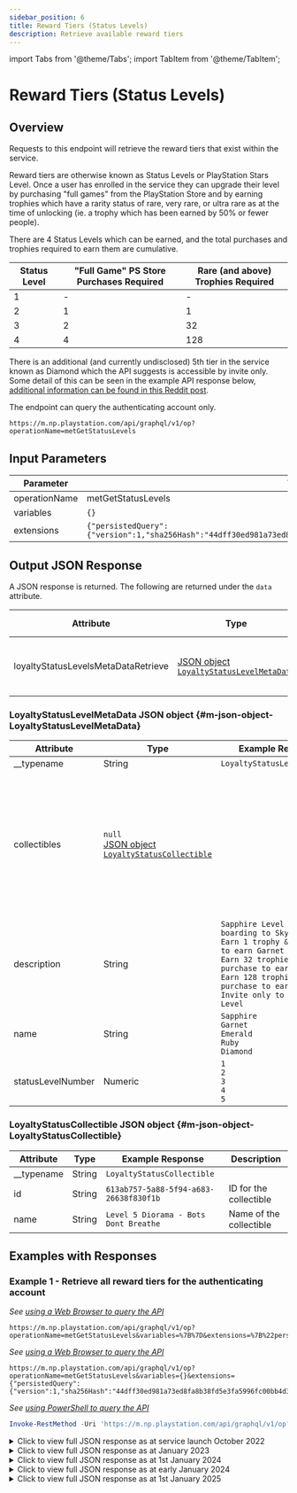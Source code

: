 ```yaml
---
sidebar_position: 6
title: Reward Tiers (Status Levels)
description: Retrieve available reward tiers
---
```


import Tabs from '@theme/Tabs';
import TabItem from '@theme/TabItem';

# Reward Tiers (Status Levels)

## Overview

Requests to this endpoint will retrieve the reward tiers that exist within the service.

Reward tiers are otherwise known as Status Levels or PlayStation Stars Level. Once a user has enrolled in the service they can upgrade their level by purchasing "full games" from the PlayStation Store and by earning trophies which have a rarity status of rare, very rare, or ultra rare as at the time of unlocking (ie. a trophy which has been earned by 50% or fewer people).

There are 4 Status Levels which can be earned, and the total purchases and trophies required to earn them are cumulative.

| Status Level | "Full Game" PS Store Purchases Required | Rare (and above) Trophies Required
| --- | --- | --- |
| 1 | - | - |
| 2 | 1 | 1 |
| 3 | 2 | 32 |
| 4 | 4 | 128 |

There is an additional (and currently undisclosed) 5th tier in the service known as Diamond which the API suggests is accessible by invite only. Some detail of this can be seen in the example API response below, [additional information can be found in this Reddit post](https://redd.it/zcondt).

The endpoint can query the authenticating account only.

    https://m.np.playstation.com/api/graphql/v1/op?operationName=metGetStatusLevels


## Input Parameters

| Parameter | Value |
| --- | --- |
| operationName | metGetStatusLevels |
| variables | `{}` |
| extensions | `{"persistedQuery":{"version":1,"sha256Hash":"44dff30ed981a73ed8fa8b38fd5e3fa5996fc00bb4d3eb234d2a00c29bb04dd9"}}` |


## Output JSON Response

A JSON response is returned. The following are returned under the `data` attribute.

| Attribute | Type | Example Value | Description |
| --- | --- |--- | --- | 
| loyaltyStatusLevelsMetaDataRetrieve | [JSON object<br/>`LoyaltyStatusLevelMetaData`](#m-json-object-LoyaltyStatusLevelMetaData) | | Contains the tiers which are available in the service

### LoyaltyStatusLevelMetaData JSON object {#m-json-object-LoyaltyStatusLevelMetaData}

| Attribute | Type | Example Response | Description |
| --- | --- |--- | --- |
| __typename | String | `LoyaltyStatusLevelMetaData` |
| collectibles | `null`<br/>[JSON object<br/>`LoyaltyStatusCollectible`](#m-json-object-LoyaltyStatusCollectible) | | Contains the campaigns which are available within this group<br/>`null` if no collectible is awarded for reaching the tier
| description | String | `Sapphire Level after on-boarding to Sky Program`<br/>`Earn 1 trophy & 1 purchase to earn Garnet`<br/>`Earn 32 trophies & 2 purchase to earn Emerald`<br/>`Earn 128 trophies & 4 purchase to earn Ruby`<br/>`Invite only to Diamond Level` | Description of what is required to reach this tier
| name | String | `Sapphire`<br/>`Garnet`<br/>`Emerald`<br/>`Ruby`<br/>`Diamond` | Name of the tier 
| statusLevelNumber | Numeric | `1`<br/>`2`<br/>`3`<br/>`4`<br/>`5` | Tier number 

### LoyaltyStatusCollectible JSON object {#m-json-object-LoyaltyStatusCollectible}

| Attribute | Type | Example Response | Description |
| --- | --- |--- | --- |
| __typename | String | `LoyaltyStatusCollectible` |
| id | String | `613ab757-5a88-5f94-a683-26638f830f1b` | ID for the collectible
| name | String | `Level 5 Diorama - Bots Dont Breathe` | Name of the collectible

## Examples with Responses

### Example 1 - Retrieve all reward tiers for the authenticating account

<Tabs>
<TabItem value="example1-encoded-url" label="Encoded URL">

_See [using a Web Browser to query the API](../query-api#web-browser)_

    https://m.np.playstation.com/api/graphql/v1/op?operationName=metGetStatusLevels&variables=%7B%7D&extensions=%7B%22persistedQuery%22%3A%7B%22version%22%3A1%2C%22sha256Hash%22%3A%2244dff30ed981a73ed8fa8b38fd5e3fa5996fc00bb4d3eb234d2a00c29bb04dd9%22%7D%7D

</TabItem>

<TabItem value="example1-raw-url" label="Raw URL">

_See [using a Web Browser to query the API](../query-api#web-browser)_

    https://m.np.playstation.com/api/graphql/v1/op?operationName=metGetStatusLevels&variables={}&extensions={"persistedQuery":{"version":1,"sha256Hash":"44dff30ed981a73ed8fa8b38fd5e3fa5996fc00bb4d3eb234d2a00c29bb04dd9"}}

</TabItem>

<TabItem value="example1-raw-pwsh" label="PowerShell">

_See [using PowerShell to query the API](../query-api#powershell-7)_

```powershell
Invoke-RestMethod -Uri 'https://m.np.playstation.com/api/graphql/v1/op?operationName=metGetStatusLevels&variables={}&extensions={"persistedQuery":{"version":1,"sha256Hash":"44dff30ed981a73ed8fa8b38fd5e3fa5996fc00bb4d3eb234d2a00c29bb04dd9"}}' -Authentication Bearer -Token $token
```

</TabItem>

</Tabs>

<details><summary>Click to view full JSON response as at service launch October 2022</summary>

```json
{
  "data": {
    "loyaltyStatusLevelsMetaDataRetrieve": [
      {
        "__typename": "LoyaltyStatusLevelMetaData",
        "collectibles": [
          {
            "__typename": "LoyaltyStatusCollectible",
            "id": "6bc02f35-5051-541d-af0e-68392e320039",
            "name": "Level 3 Diorama - A Robot Runs Through It"
          }
        ],
        "description": "Earn 32 trophies & 2 purchase to earn Emerald",
        "name": "Emerald",
        "statusLevelNumber": 3
      },
      {
        "__typename": "LoyaltyStatusLevelMetaData",
        "collectibles": [],
        "description": "Sapphire Level after on-boarding to Sky Program",
        "name": "Sapphire",
        "statusLevelNumber": 1
      },
      {
        "__typename": "LoyaltyStatusLevelMetaData",
        "collectibles": [
          {
            "__typename": "LoyaltyStatusCollectible",
            "id": "fcea5464-fb42-582a-8a06-fbba6d41ab4a",
            "name": "Level 4 Diorama - Space Settlers"
          }
        ],
        "description": "Earn 128 trophies & 4 purchase to earn Ruby",
        "name": "Ruby",
        "statusLevelNumber": 4
      },
      {
        "__typename": "LoyaltyStatusLevelMetaData",
        "collectibles": [
          {
            "__typename": "LoyaltyStatusCollectible",
            "id": "613ab757-5a88-5f94-a683-26638f830f1b",
            "name": "Level 5 Diorama - Bots Don't Breathe"
          }
        ],
        "description": "Invite only to Diamond Level",
        "name": "Diamond",
        "statusLevelNumber": 5
      },
      {
        "__typename": "LoyaltyStatusLevelMetaData",
        "collectibles": [
          {
            "__typename": "LoyaltyStatusCollectible",
            "id": "d45437ef-3c4b-5767-b8a4-54854507fad1",
            "name": "Level 2 Diorama - The Astro Walk"
          }
        ],
        "description": "Earn 1 trophy & 1 purchase to earn Garnet",
        "name": "Garnet",
        "statusLevelNumber": 2
      }
    ]
  }
}
```

</details>

<details><summary>Click to view full JSON response as at January 2023</summary>

```json
{
  "data": {
    "loyaltyStatusLevelsMetaDataRetrieve": [
      {
        "__typename": "LoyaltyStatusLevelMetaData",
        "collectibles": [
          {
            "__typename": "LoyaltyStatusCollectible",
            "id": "0c34562e-e289-519b-b852-7b143707cb9b",
            "name": "Level 3 Diorama - A Robot Runs Through It"
          }
        ],
        "description": "Earn 32 trophies & 2 purchase to earn Emerald",
        "name": "Emerald",
        "statusLevelNumber": 3
      },
      {
        "__typename": "LoyaltyStatusLevelMetaData",
        "collectibles": [],
        "description": "Sapphire Level after on-boarding to Sky Program",
        "name": "Sapphire",
        "statusLevelNumber": 1
      },
      {
        "__typename": "LoyaltyStatusLevelMetaData",
        "collectibles": [
          {
            "__typename": "LoyaltyStatusCollectible",
            "id": "0664970a-d215-5688-8995-6d55c503c0db",
            "name": "Level 4 Diorama - Space Settlers"
          }
        ],
        "description": "Earn 128 trophies & 4 purchase to earn Ruby",
        "name": "Ruby",
        "statusLevelNumber": 4
      },
      {
        "__typename": "LoyaltyStatusLevelMetaData",
        "collectibles": [
          {
            "__typename": "LoyaltyStatusCollectible",
            "id": "fb00fbd7-0eaa-5253-b566-8b0ec28f8f79",
            "name": "Level 5 Diorama - Bots Don't Breathe"
          }
        ],
        "description": "Invite only to Diamond Level",
        "name": "Diamond",
        "statusLevelNumber": 5
      },
      {
        "__typename": "LoyaltyStatusLevelMetaData",
        "collectibles": [
          {
            "__typename": "LoyaltyStatusCollectible",
            "id": "9cb866dc-a469-54cc-b7e6-21d0035f680b",
            "name": "Level 2 Diorama - The Astro Walk"
          }
        ],
        "description": "Earn 1 trophy & 1 purchase to earn Garnet",
        "name": "Garnet",
        "statusLevelNumber": 2
      }
    ]
  }
}
```

</details>

<details><summary>Click to view full JSON response as at 1st January 2024</summary>

:::info
The response was initially including both the 2023 collectibles and the 2024 collectibles.
:::

```json
{
  "data": {
    "loyaltyStatusLevelsMetaDataRetrieve": [
      {
        "__typename": "LoyaltyStatusLevelMetaData",
        "collectibles": [
          {
            "__typename": "LoyaltyStatusCollectible",
            "id": "fb00fbd7-0eaa-5253-b566-8b0ec28f8f79",
            "name": "Level 5 Diorama - Bots Don't Breathe"
          },
          {
            "__typename": "LoyaltyStatusCollectible",
            "id": "788ad72d-aa06-5d1b-bd5e-c52f13ca0040",
            "name": "Level 5: Star Sailor"
          }
        ],
        "description": "Invite only to Diamond Level",
        "name": "Diamond",
        "statusLevelNumber": 5
      },
      {
        "__typename": "LoyaltyStatusLevelMetaData",
        "collectibles": [
          {
            "__typename": "LoyaltyStatusCollectible",
            "id": "0c34562e-e289-519b-b852-7b143707cb9b",
            "name": "Level 3 Diorama - A Robot Runs Through It"
          },
          {
            "__typename": "LoyaltyStatusCollectible",
            "id": "4884174b-6ce6-5f7a-b53b-11801190d73e",
            "name": "Level 3: Star Seeker"
          }
        ],
        "description": "Earn 32 trophies & 2 purchase to earn Emerald",
        "name": "Emerald",
        "statusLevelNumber": 3
      },
      {
        "__typename": "LoyaltyStatusLevelMetaData",
        "collectibles": [
          {
            "__typename": "LoyaltyStatusCollectible",
            "id": "0664970a-d215-5688-8995-6d55c503c0db",
            "name": "Level 4 Diorama - Space Settlers"
          },
          {
            "__typename": "LoyaltyStatusCollectible",
            "id": "c2df99f2-72da-5b4a-834d-87f285c6182c",
            "name": "Level 4: Star Explorer"
          }
        ],
        "description": "Earn 128 trophies & 4 purchase to earn Ruby",
        "name": "Ruby",
        "statusLevelNumber": 4
      },
      {
        "__typename": "LoyaltyStatusLevelMetaData",
        "collectibles": [],
        "description": "Sapphire Level after on-boarding to Sky Program",
        "name": "Sapphire",
        "statusLevelNumber": 1
      },
      {
        "__typename": "LoyaltyStatusLevelMetaData",
        "collectibles": [
          {
            "__typename": "LoyaltyStatusCollectible",
            "id": "9cb866dc-a469-54cc-b7e6-21d0035f680b",
            "name": "Level 2 Diorama - The Astro Walk"
          },
          {
            "__typename": "LoyaltyStatusCollectible",
            "id": "b6e51cc1-d3ae-58b7-834a-d011d97c6c12",
            "name": "Level 2: Star Finder"
          }
        ],
        "description": "Earn 1 trophy & 1 purchase to earn Garnet",
        "name": "Garnet",
        "statusLevelNumber": 2
      }
    ]
  }
}
```
</details>

<details><summary>Click to view full JSON response as at early January 2024</summary>

```json
{
  "data": {
      "loyaltyStatusLevelsMetaDataRetrieve": [
          {
              "__typename": "LoyaltyStatusLevelMetaData",
              "collectibles": [
                  {
                      "__typename": "LoyaltyStatusCollectible",
                      "id": "788ad72d-aa06-5d1b-bd5e-c52f13ca0040",
                      "name": "Level 5: Star Sailor"
                  }
              ],
              "description": "Invite only to Diamond Level",
              "name": "Diamond",
              "statusLevelNumber": 5
          },
          {
              "__typename": "LoyaltyStatusLevelMetaData",
              "collectibles": [
                  {
                      "__typename": "LoyaltyStatusCollectible",
                      "id": "4884174b-6ce6-5f7a-b53b-11801190d73e",
                      "name": "Level 3: Star Seeker"
                  }
              ],
              "description": "Earn 32 trophies & 2 purchase to earn Emerald",
              "name": "Emerald",
              "statusLevelNumber": 3
          },
          {
              "__typename": "LoyaltyStatusLevelMetaData",
              "collectibles": [
                  {
                      "__typename": "LoyaltyStatusCollectible",
                      "id": "c2df99f2-72da-5b4a-834d-87f285c6182c",
                      "name": "Level 4: Star Explorer"
                  }
              ],
              "description": "Earn 128 trophies & 4 purchase to earn Ruby",
              "name": "Ruby",
              "statusLevelNumber": 4
          },
          {
              "__typename": "LoyaltyStatusLevelMetaData",
              "collectibles": [],
              "description": "Sapphire Level after on-boarding to Sky Program",
              "name": "Sapphire",
              "statusLevelNumber": 1
          },
          {
              "__typename": "LoyaltyStatusLevelMetaData",
              "collectibles": [
                  {
                      "__typename": "LoyaltyStatusCollectible",
                      "id": "b6e51cc1-d3ae-58b7-834a-d011d97c6c12",
                      "name": "Level 2: Star Finder"
                  }
              ],
              "description": "Earn 1 trophy & 1 purchase to earn Garnet",
              "name": "Garnet",
              "statusLevelNumber": 2
          }
      ]
  }
}
```
</details>

<details><summary>Click to view full JSON response as at 1st January 2025</summary>

```json
{
  "data": {
    "loyaltyStatusLevelsMetaDataRetrieve": [
      {
        "__typename": "LoyaltyStatusLevelMetaData",
        "collectibles": [],
        "description": "Sapphire Level after on-boarding to Sky Program",
        "name": "Sapphire",
        "statusLevelNumber": 1
      },
      {
        "__typename": "LoyaltyStatusLevelMetaData",
        "collectibles": [
          {
            "__typename": "LoyaltyStatusCollectible",
            "id": "1db9e221-dca9-55cf-ba13-c84b1932247e",
            "name": "Level 5: And Beyond"
          }
        ],
        "description": "Invite only",
        "name": "Diamond",
        "statusLevelNumber": 5
      },
      {
        "__typename": "LoyaltyStatusLevelMetaData",
        "collectibles": [
          {
            "__typename": "LoyaltyStatusCollectible",
            "id": "adfa4371-f694-5c97-aff1-0f11cff08e8d",
            "name": "Level 4: To Infinity"
          }
        ],
        "description": "Earn 128 trophies & 4 purchase to earn Ruby",
        "name": "Ruby",
        "statusLevelNumber": 4
      },
      {
        "__typename": "LoyaltyStatusLevelMetaData",
        "collectibles": [
          {
            "__typename": "LoyaltyStatusCollectible",
            "id": "9684f6a8-bc23-55d4-b896-48f3cfff6e4d",
            "name": "Level 2: To the Moon"
          }
        ],
        "description": "Earn 1 trophies & 1 purchase to earn Garnet",
        "name": "Garnet",
        "statusLevelNumber": 2
      },
      {
        "__typename": "LoyaltyStatusLevelMetaData",
        "collectibles": [
          {
            "__typename": "LoyaltyStatusCollectible",
            "id": "f4c9fc8d-72a9-51ae-9a68-1520b522b5a7",
            "name": "Level 3: Beyond the Kuiper Belt"
          }
        ],
        "description": "Earn 32 trophies & 2 purchase to earn Emerald",
        "name": "Emerald",
        "statusLevelNumber": 3
      }
    ]
  }
}
```
</details>